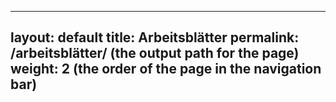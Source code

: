  ---
 layout: default
 title: Arbeitsblätter
 permalink: /arbeitsblätter/ (the output path for the page)
 weight: 2 (the order of the page in the navigation bar)
 ---